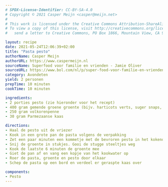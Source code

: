 ```yaml
---
# SPDX-License-Identifier: CC-BY-SA-4.0
# Copyright © 2021 Casper Meijn <casper@meijn.net>
# 
# This work is licensed under the Creative Commons Attribution-ShareAlike 4.0 International License. 
# To view a copy of this license, visit http://creativecommons.org/licenses/by-sa/4.0/ or 
#   send a letter to Creative Commons, PO Box 1866, Mountain View, CA 94042, USA.

layout: recipe
date: 2021-05-24T12:06:39+02:00
title: "Pasta pesto"
authorName: Casper Meijn
authorURL: https://www.caspermeijn.nl
sourceName: Superfood voor familie en vrienden - Jamie Oliver
sourceURL: https://www.bol.com/nl/p/super-food-voor-familie-en-vrienden/9200000057111354/
category: Avondeten
yield: 2 personen
prepTime: 10 minuten
cookTime: 10 minuten

ingredients:
- 2 porties pesto (zie hieronder voor het recept)
- 400 gram gemende groene groente (bijv. harticots verts, suger snaps, bimi of groene asperges)
- 250 gram volkorenpenne
- 30 gram Parmezaanse kaas  

directions:
- Haal de pesto uit de vriezer
- Kook in een grote pan de pasta volgens de verpakking
- Zet een paar minuten een kommetje met de bevroren pesto in het kokende water om het te smelten
- Snij de groente in stukjes. Gooi de stugge steeltjes weg
- Kook de laatste 6 minuten de groente mee
- Giet de pan af en vang een kopje van het kookwater op
- Roer de pasta, groente en pesto door elkaar
- Schep de pasta op een bord en verdeel er geraspte kaas over

components:
- Pesto
---
```

